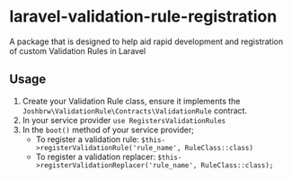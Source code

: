 # laravel-validation-rule-registration
A package that is designed to help aid rapid development and registration of custom Validation Rules in Laravel

## Usage

1. Create your Validation Rule class, ensure it implements the `Joshbrw\ValidationRule\Contracts\ValidationRule` contract.
2. In your service provider `use RegistersValidationRules`
3. In the `boot()` method of your service provider;
    * To register a validation rule: `$this->registerValidationRule('rule_name', RuleClass::class)`
    * To register a validation replacer: `$this->registerValidationReplacer('rule_name', RuleClass::class);`
